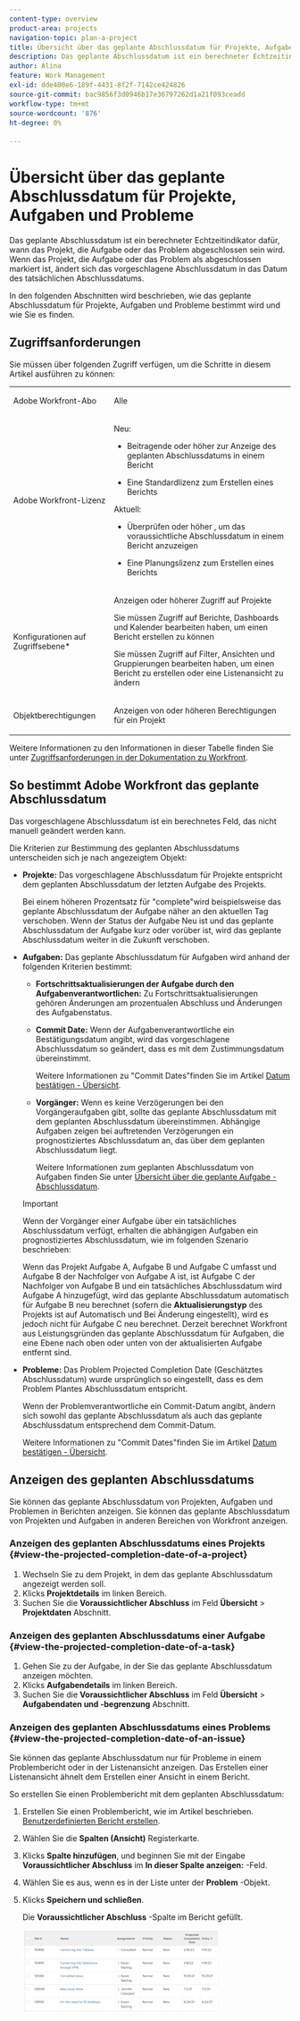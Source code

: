 ```yaml
---
content-type: overview
product-area: projects
navigation-topic: plan-a-project
title: Übersicht über das geplante Abschlussdatum für Projekte, Aufgaben und Probleme
description: Das geplante Abschlussdatum ist ein berechneter Echtzeitindikator dafür, wann das Projekt, die Aufgabe oder das Problem abgeschlossen sein wird. Wenn das Projekt, die Aufgabe oder das Problem als abgeschlossen markiert ist, ändert sich das vorgeschlagene Abschlussdatum in das Datum des tatsächlichen Abschlussdatums.
author: Alina
feature: Work Management
exl-id: dde400e6-189f-4431-8f2f-7142ce424826
source-git-commit: bac9856f3d0946b17e36797262d1a21f093ceadd
workflow-type: tm+mt
source-wordcount: '876'
ht-degree: 0%

---
```


# Übersicht über das geplante Abschlussdatum für Projekte, Aufgaben und Probleme

Das geplante Abschlussdatum ist ein berechneter Echtzeitindikator dafür, wann das Projekt, die Aufgabe oder das Problem abgeschlossen sein wird. Wenn das Projekt, die Aufgabe oder das Problem als abgeschlossen markiert ist, ändert sich das vorgeschlagene Abschlussdatum in das Datum des tatsächlichen Abschlussdatums.

In den folgenden Abschnitten wird beschrieben, wie das geplante Abschlussdatum für Projekte, Aufgaben und Probleme bestimmt wird und wie Sie es finden.

## Zugriffsanforderungen

Sie müssen über folgenden Zugriff verfügen, um die Schritte in diesem Artikel ausführen zu können:


<table style="table-layout:auto"> 
 <col> 
 <col> 
 <tbody> 
  <tr> 
   <td role="rowheader">Adobe Workfront-Abo</td> 
   <td> <p>Alle</p> </td> 
  </tr> 
  <tr> 
   <td role="rowheader">Adobe Workfront-Lizenz</td> 
   <td> 
   <p>Neu: 
   <ul><li><p>Beitragende oder höher zur Anzeige des geplanten Abschlussdatums in einem Bericht</p></li> <li><p>Eine Standardlizenz zum Erstellen eines Berichts</p></li> </ul>

<p>Aktuell: 
   <ul><li><p>Überprüfen oder höher , um das voraussichtliche Abschlussdatum in einem Bericht anzuzeigen</p></li> 
   <li><p>Eine Planungslizenz zum Erstellen eines Berichts</p> </li></ul>
      </td> 
  </tr> 
  <tr> 
   <td role="rowheader">Konfigurationen auf Zugriffsebene*</td> 
   <td> <p>Anzeigen oder höherer Zugriff auf Projekte</p> <p>Sie müssen Zugriff auf Berichte, Dashboards und Kalender bearbeiten haben, um einen Bericht erstellen zu können</p> <p>Sie müssen Zugriff auf Filter, Ansichten und Gruppierungen bearbeiten haben, um einen Bericht zu erstellen oder eine Listenansicht zu ändern</p>  </td> 
  </tr> 
  <tr> 
   <td role="rowheader">Objektberechtigungen</td> 
   <td> <p>Anzeigen von oder höheren Berechtigungen für ein Projekt</p> </td> 
  </tr> 
 </tbody> 
</table>

Weitere Informationen zu den Informationen in dieser Tabelle finden Sie unter [Zugriffsanforderungen in der Dokumentation zu Workfront](/help/quicksilver/administration-and-setup/add-users/access-levels-and-object-permissions/access-level-requirements-in-documentation.md).

## So bestimmt Adobe Workfront das geplante Abschlussdatum

Das vorgeschlagene Abschlussdatum ist ein berechnetes Feld, das nicht manuell geändert werden kann.

Die Kriterien zur Bestimmung des geplanten Abschlussdatums unterscheiden sich je nach angezeigtem Objekt:

* **Projekte:** Das vorgeschlagene Abschlussdatum für Projekte entspricht dem geplanten Abschlussdatum der letzten Aufgabe des Projekts.

  Bei einem höheren Prozentsatz für &quot;complete&quot;wird beispielsweise das geplante Abschlussdatum der Aufgabe näher an den aktuellen Tag verschoben. Wenn der Status der Aufgabe Neu ist und das geplante Abschlussdatum der Aufgabe kurz oder vorüber ist, wird das geplante Abschlussdatum weiter in die Zukunft verschoben.

* **Aufgaben:** Das geplante Abschlussdatum für Aufgaben wird anhand der folgenden Kriterien bestimmt:

   * **Fortschrittsaktualisierungen der Aufgabe durch den Aufgabenverantwortlichen:** Zu Fortschrittsaktualisierungen gehören Änderungen am prozentualen Abschluss und Änderungen des Aufgabenstatus.
   * **Commit Date:** Wenn der Aufgabenverantwortliche ein Bestätigungsdatum angibt, wird das vorgeschlagene Abschlussdatum so geändert, dass es mit dem Zustimmungsdatum übereinstimmt.

     Weitere Informationen zu &quot;Commit Dates&quot;finden Sie im Artikel [Datum bestätigen - Übersicht](../../../manage-work/projects/updating-work-in-a-project/overview-of-commit-dates.md).

   * **Vorgänger:** Wenn es keine Verzögerungen bei den Vorgängeraufgaben gibt, sollte das geplante Abschlussdatum mit dem geplanten Abschlussdatum übereinstimmen. Abhängige Aufgaben zeigen bei auftretenden Verzögerungen ein prognostiziertes Abschlussdatum an, das über dem geplanten Abschlussdatum liegt.

     Weitere Informationen zum geplanten Abschlussdatum von Aufgaben finden Sie unter [Übersicht über die geplante Aufgabe - Abschlussdatum](../../../manage-work/tasks/task-information/task-planned-completion-date.md).

  >[!IMPORTANT]
  >
  >Wenn der Vorgänger einer Aufgabe über ein tatsächliches Abschlussdatum verfügt, erhalten die abhängigen Aufgaben ein prognostiziertes Abschlussdatum, wie im folgenden Szenario beschrieben:
  >
  >
  >Wenn das Projekt Aufgabe A, Aufgabe B und Aufgabe C umfasst und Aufgabe B der Nachfolger von Aufgabe A ist, ist Aufgabe C der Nachfolger von Aufgabe B und ein tatsächliches Abschlussdatum wird Aufgabe A hinzugefügt, wird das geplante Abschlussdatum automatisch für Aufgabe B neu berechnet (sofern die **Aktualisierungstyp** des Projekts ist auf Automatisch und Bei Änderung eingestellt), wird es jedoch nicht für Aufgabe C neu berechnet. Derzeit berechnet Workfront aus Leistungsgründen das geplante Abschlussdatum für Aufgaben, die eine Ebene nach oben oder unten von der aktualisierten Aufgabe entfernt sind. 

* **Probleme:** Das Problem Projected Completion Date (Geschätztes Abschlussdatum) wurde ursprünglich so eingestellt, dass es dem Problem Plantes Abschlussdatum entspricht.

  Wenn der Problemverantwortliche ein Commit-Datum angibt, ändern sich sowohl das geplante Abschlussdatum als auch das geplante Abschlussdatum entsprechend dem Commit-Datum.

  Weitere Informationen zu &quot;Commit Dates&quot;finden Sie im Artikel [Datum bestätigen - Übersicht](../../../manage-work/projects/updating-work-in-a-project/overview-of-commit-dates.md).

## Anzeigen des geplanten Abschlussdatums

Sie können das geplante Abschlussdatum von Projekten, Aufgaben und Problemen in Berichten anzeigen. Sie können das geplante Abschlussdatum von Projekten und Aufgaben in anderen Bereichen von Workfront anzeigen.

### Anzeigen des geplanten Abschlussdatums eines Projekts {#view-the-projected-completion-date-of-a-project}

1. Wechseln Sie zu dem Projekt, in dem das geplante Abschlussdatum angezeigt werden soll.
1. Klicks **Projektdetails** im linken Bereich.
1. Suchen Sie die **Voraussichtlicher Abschluss** im Feld **Übersicht** > **Projektdaten** Abschnitt.

### Anzeigen des geplanten Abschlussdatums einer Aufgabe {#view-the-projected-completion-date-of-a-task}

1. Gehen Sie zu der Aufgabe, in der Sie das geplante Abschlussdatum anzeigen möchten.
1. Klicks **Aufgabendetails** im linken Bereich.
1. Suchen Sie die **Voraussichtlicher Abschluss** im Feld **Übersicht** > **Aufgabendaten und -begrenzung** Abschnitt.

### Anzeigen des geplanten Abschlussdatums eines Problems {#view-the-projected-completion-date-of-an-issue}

Sie können das geplante Abschlussdatum nur für Probleme in einem Problembericht oder in der Listenansicht anzeigen. Das Erstellen einer Listenansicht ähnelt dem Erstellen einer Ansicht in einem Bericht.

So erstellen Sie einen Problembericht mit dem geplanten Abschlussdatum:

1. Erstellen Sie einen Problembericht, wie im Artikel beschrieben. [Benutzerdefinierten Bericht erstellen](../../../reports-and-dashboards/reports/creating-and-managing-reports/create-custom-report.md).
1. Wählen Sie die **Spalten (Ansicht)** Registerkarte.
1. Klicks **Spalte hinzufügen**, und beginnen Sie mit der Eingabe **Voraussichtlicher Abschluss** im **In dieser Spalte anzeigen:** -Feld.

1. Wählen Sie es aus, wenn es in der Liste unter der **Problem** -Objekt. 
1. Klicks **Speichern und schließen**.

   Die **Voraussichtlicher Abschluss** -Spalte im Bericht gefüllt. 

   ![](assets/issue-projected-completion-date-in-view-nwe-350x148.png)
